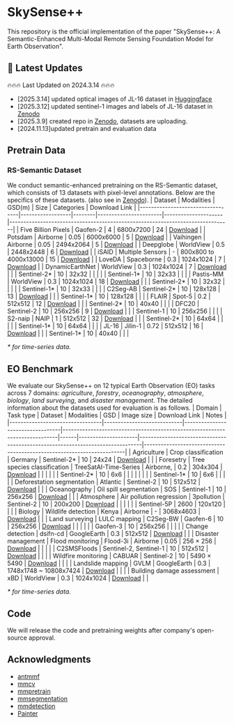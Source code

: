 # SkySense++ 
This repository is the official implementation of the paper "SkySense++: A Semantic-Enhanced Multi-Modal Remote Sensing Foundation Model for Earth Observation".

## 📢 Latest Updates
🔥🔥🔥 Last Updated on 2024.3.14 🔥🔥🔥
- [2025.3.14] updated optical images of JL-16 dataset in [Huggingface](https://huggingface.co/datasets/KKKKKKang/JL-16)
- [2025.3.12] updated sentinel-1 images and labels of JL-16 dataset  in [Zenodo](https://zenodo.org/records/15010418) 
- [2025.3.9] created repo in [Zenodo](https://zenodo.org/records/15010418), datasets are uploading.
- [2024.11.13]updated pretrain and evaluation data

## Pretrain Data
### RS-Semantic Dataset
We conduct semantic-enhanced pretraining on the RS-Semantic dataset, which consists of 13 datasets with pixel-level annotations. Below are the specifics of these datasets. (also see in [Zenodo](https://zenodo.org/records/15010418)).
| Dataset                          | Modalities       | GSD(m) | Size                  | Categories          | Download Link                                                                 |
|----------------------------------|------------------|--------|-----------------------|---------------------|-------------------------------------------------------------------------------|
| Five Billion Pixels              | Gaofen-2         | 4      | 6800x7200             | 24                  | [Download](https://x-ytong.github.io/project/Five-Billion-Pixels.html)                   |
| Potsdam                          | Airborne         | 0.05   | 6000x6000             | 5                   | [Download](https://www.isprs.org/education/benchmarks/UrbanSemLab/2d-sem-label-potsdam.aspx)                               |
| Vaihingen                        | Airborne         | 0.05   | 2494x2064             | 5                   | [Download](https://www.isprs.org/education/benchmarks/UrbanSemLab/2d-sem-label-vaihingen.aspx)                            |
| Deepglobe                        | WorldView        | 0.5    | 2448x2448             | 6                   | [Download](https://www.kaggle.com/datasets/balraj98/deepglobe-land-cover-classification-dataset)                            |
| iSAID                            | Multiple Sensors | -      | 800x800 to 4000x13000 | 15                  | [Download](https://captain-whu.github.io/iSAID/index.html)                                 |
| LoveDA                           | Spaceborne       | 0.3    | 1024x1024             | 7                   | [Download](https://github.com/Junjue-Wang/LoveDA)                              |
| DynamicEarthNet                  | WorldView        | 0.3    | 1024x1024             | 7                   | [Download](https://github.com/aysim/dynnet)                     |
|                                  | Sentinel-2*      | 10     | 32x32                 |                     |                                                                               |
|                                  | Sentinel-1*      | 10     | 32x33                 |                     |                                                                               |
| Pastis-MM                        | WorldView        | 0.3    | 1024x1024             | 18                  | [Download](https://github.com/VSainteuf/pastis-benchmark)                           |
|                                  | Sentinel-2*      | 10     | 32x32                 |                     |                                                                               |
|                                  | Sentinel-1*      | 10     | 32x33                 |                     |                                                                               |
| C2Seg-AB                         | Sentinel-2*      | 10     | 128x128               | 13                  | [Download](https://github.com/danfenghong/RSE_Cross-city)                              |
|                                  | Sentinel-1*      | 10     | 128x128               |                     |                                                                               |
| FLAIR                            | Spot-5           | 0.2    | 512x512               | 12                  | [Download](https://github.com/IGNF/FLAIR-2)                          |
|                                  | Sentinel-2*      | 10     | 40x40                 |                     |                                                                               |
| DFC20                            | Sentinel-2       | 10     | 256x256               | 9                   | [Download](https://ieee-dataport.org/competitions/2020-ieee-grss-data-fusion-contest)                            |
|                                  | Sentinel-1       | 10     | 256x256               |                     |                                                                               |
| S2-naip                          | NAIP             | 1      | 512x512               | 32                  | [Download](https://huggingface.co/datasets/allenai/s2-naip)                               |
|                                  | Sentinel-2*      | 10     | 64x64                 |                     |                                                                               |
|                                  | Sentinel-1*      | 10     | 64x64                 |                     |                                                                               |
| JL-16                            | Jilin-1          | 0.72   | 512x512               | 16                  | [Download](https://zenodo.org/records/15010418)                                 |
|                                  | Sentinel-1*      | 10     | 40x40                 |                     |                                                                               |

*\* for time-series data.*
## EO Benchmark
We evaluate our SkySense++ on 12 typical Earth Observation (EO) tasks across 7 domains: *agriculture*, *forestry*, *oceanography*, *atmosphere*, *biology*, *land surveying*, and *disaster management*. The detailed information about the datasets used for evaluation is as follows.
| Domain                          | Task type                  | Dataset                          | Modalities                                                                 | GSD  | Image size          | Download Link                                                                 | Notes                                                                 |
|---------------------------------|----------------------------|----------------------------------|----------------------------------------------------------------------------|------|---------------------|-------------------------------------------------------------------------------|-----------------------------------------------------------------------|
| Agriculture                     | Crop classification        | Germany                          | Sentinel-2*                                                                | 10   | 24x24               | [Download](https://github.com/michaeltrs/DeepSatModels/tree/main/data)                               |                                                                       |
| Foresetry                       | Tree species classification | TreeSatAI-Time-Series            | Airborne,                                          | 0.2  | 304x304             | [Download](http://example.com/download/treesatai-time-series)                |                                                                       |
|                                 |                            |                                  | Sentinel-2*                                                                | 10   | 6x6                 |         |      |                                                                       |
|                                 |                            |                                  | Sentinel-1*                                                                | 10   | 6x6                 |         |                                                                       |
|                                 | Deforestation segmentation | Atlantic                         | Sentinel-2                                                                 | 10   | 512x512             | [Download](https://github.com/davej23/attention-mechanism-unet)                    |                                                                       |
| Oceanography                    | Oil spill segmentation     | SOS                              | Sentinel-1                                                                 | 10   | 256x256             | [Download](https://grzy.cug.edu.cn/zhuqiqi/en/yjgk/32384/list/index.htm)                                 |                                                                       |
| Atmosphere                      | Air pollution regression   | 3pollution                       | Sentinel-2                                             | 10   | 200x200             | [Download](https://github.com/CoDIS-Lab/AQNet)                           |                                                                       |
|                                 |                            |                                  | Sentinel-5P                                                                | 2600 | 120x120             |               |                                                                       |
| Biology                         | Wildlife detection         | Kenya                            | Airborne                                                                   | -    | 3068x4603           | [Download](https://data.4tu.nl/articles/_/12713903/1)                                |                                                                       |
| Land surveying                  | LULC mapping               | C2Seg-BW                         | Gaofen-6                                                      | 10   | 256x256             | [Download](https://github.com/danfenghong/RSE_Cross-city)                             |                                                                       |
|                                 |                            |                                  | Gaofen-3                                                                   | 10   | 256x256             |                   |                                                                       |
|                                 | Change detection           | dsifn-cd                         | GoogleEarth                                                                | 0.3  | 512x512             | [Download](https://github.com/GeoZcx/A-deeply-supervised-image-fusion-network-for-change-detection-in-remote-sensing-images/tree/master/dataset)                      |                                                                       |
| Disaster management             | Flood monitoring           | Flood-3i                         | Airborne                                                                   | 0.05 | 256 × 256           | [Download](https://drive.google.com/drive/folders/1FMAKf2sszoFKjq0UrUmSLnJDbwQSpfxR)                           |                                                                       |
|                                 |                            | C2SMSFloods                      | Sentinel-2, Sentinel-1                                                     | 10   | 512x512             | [Download](https://beta.source.coop/c2sms/)                         |                                                                       |
|                                 | Wildfire monitoring        | CABUAR                           | Sentinel-2                                                                 | 10   | 5490 × 5490         | [Download](https://github.com/DarthReca/CaBuAr)                               |                                                                       |
|                                 | Landslide mapping          | GVLM                             | GoogleEarth                                                                | 0.3  | 1748x1748 ~ 10808x7424 | [Download](https://github.com/zxk688/GVLM)                                 |                                                                       |
|                                 | Building damage assessment | xBD                              | WorldView                                                                  | 0.3  | 1024x1024           | [Download](https://xview2.org/)                                   |                                                                       |

*\* for time-series data.*

## Code
We will release the code and pretraining weights after company's open-source approval.

## Acknowledgments
- [antmmf](https://github.com/alipay/Ant-Multi-Modal-Framework)
- [mmcv](https://github.com/open-mmlab/mmcv)
- [mmpretrain](https://github.com/open-mmlab/mmpretrain)
- [mmsegmentation](https://github.com/open-mmlab/mmsegmentation)
- [mmdetection](https://github.com/open-mmlab/mmdetection)
- [Painter](https://github.com/baaivision/Painter)

